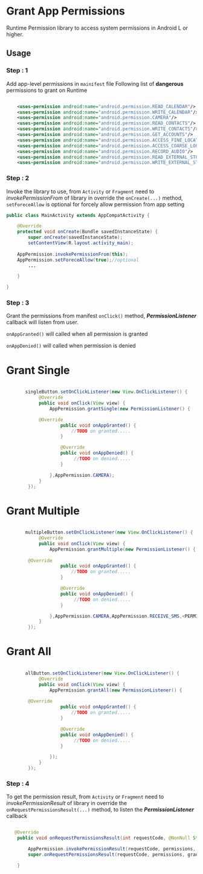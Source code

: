 # Grant App Permissions

Runtime Permission library to access system permissions in Android L or higher.


## Usage

### Step : 1
Add app-level permissions in `mainifest` file
Following list of <b>dangerous</b> permissions to grant on Runtime

```xml 

    <uses-permission android:name="android.permission.READ_CALENDAR"/>
    <uses-permission android:name="android.permission.WRITE_CALENDAR"/>
    <uses-permission android:name="android.permission.CAMERA"/>
    <uses-permission android:name="android.permission.READ_CONTACTS"/>
    <uses-permission android:name="android.permission.WRITE_CONTACTS"/>
    <uses-permission android:name="android.permission.GET_ACCOUNTS"/>
    <uses-permission android:name="android.permission.ACCESS_FINE_LOCATION"/>
    <uses-permission android:name="android.permission.ACCESS_COARSE_LOCATION"/>
    <uses-permission android:name="android.permission.RECORD_AUDIO"/>
    <uses-permission android:name="android.permission.READ_EXTERNAL_STORAGE"/>
    <uses-permission android:name="android.permission.WRITE_EXTERNAL_STORAGE"/>

```
### Step : 2
Invoke the library to use, from `Activity` or `Fragment` need to <i>invokePermissionFrom</i> of library in override the `onCreate(...)` method,
`setForeceAllow` is optional for forcely allow permission from app setting 
```java
public class MainActivity extends AppCompatActivity {

    @Override
    protected void onCreate(Bundle savedInstanceState) {
        super.onCreate(savedInstanceState);
        setContentView(R.layout.activity_main);
       
	AppPermission.invokePermissionFrom(this);
	AppPermission.setForeceAllow(true);//optional
        ...

    }

}

```

### Step : 3

Grant the permissions from manifest `onClick()` method, <b><i>PermissionListener</i></b> callback will listen from user.

`onAppGranted()` will called when all permission is granted

`onAppDenied()` will called when permission is denied

# Grant Single

```java
       
       singleButton.setOnClickListener(new View.OnClickListener() {
            @Override
            public void onClick(View view) {
                AppPermission.grantSingle(new PermissionListener() {

		    @Override
                    public void onAppGranted() {
                        //TODO on granted.....
                    }

                    @Override
                    public void onAppDenied() {
                         //TODO on denied.....
                    }

                },AppPermission.CAMERA);
            }
        });

```


# Grant Multiple

```java
       
       multipleButton.setOnClickListener(new View.OnClickListener() {
            @Override
            public void onClick(View view) {
                AppPermission.grantMultiple(new PermissionListener() {
		
		@Override
                    public void onAppGranted() {
                        //TODO on granted.....
                    }

                    @Override
                    public void onAppDenied() {
                         //TODO on denied.....
                    }

                },AppPermission.CAMERA,AppPermission.RECEIVE_SMS,<PERMISSIONS...>);
            }
        });

```



# Grant All

```java
       
       allButton.setOnClickListener(new View.OnClickListener() {
            @Override
            public void onClick(View view) {
                AppPermission.grantAll(new PermissionListener() {
		
		@Override
                    public void onAppGranted() {
                        //TODO on granted.....
                    }

                    @Override
                    public void onAppDenied() {
                         //TODO on denied.....
                    }

                });
            }
        });

```


### Step : 4

To get the permission result, from `Activity` or `Fragment` need to <i>invokePermissionResult</i> of library in override the `onRequestPermissionsResult(...)` method, to listen the <b><i>PermissionListener</i></b> callback
```java

   @Override
    public void onRequestPermissionsResult(int requestCode, @NonNull String[] permissions, @NonNull int[] grantResults) {

        AppPermission.invokePermissionResult(requestCode, permissions, grantResults);
        super.onRequestPermissionsResult(requestCode, permissions, grantResults);

    }


```
